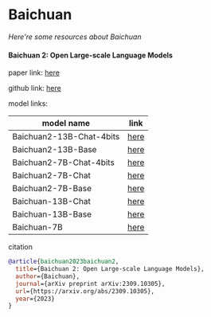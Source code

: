 # Baichuan
*Here're some resources about Baichuan*


#### Baichuan 2: Open Large-scale Language Models

paper link: [here](https://arxiv.org/pdf/2309.10305.pdf)

github link: [here](https://github.com/baichuan-inc/Baichuan2)

model links: 

|model name|link|
|-|-|
|Baichuan2-13B-Chat-4bits|[here](https://huggingface.co/baichuan-inc/Baichuan2-13B-Chat-4bits)|
|Baichuan2-13B-Base|[here](https://huggingface.co/baichuan-inc/Baichuan2-13B-Base)|
|Baichuan2-7B-Chat-4bits|[here](https://huggingface.co/baichuan-inc/Baichuan2-7B-Chat-4bits)|
|Baichuan2-7B-Chat|[here](https://huggingface.co/baichuan-inc/Baichuan2-7B-Chat)|
|Baichuan2-7B-Base|[here](https://huggingface.co/baichuan-inc/Baichuan2-7B-Base)|
|Baichuan-13B-Chat|[here](https://huggingface.co/baichuan-inc/Baichuan-13B-Chat)|
|Baichuan-13B-Base|[here](https://huggingface.co/baichuan-inc/Baichuan-13B-Base)|
|Baichuan-7B|[here](https://huggingface.co/baichuan-inc/Baichuan-7B)|


citation
```bibtex
@article{baichuan2023baichuan2,
  title={Baichuan 2: Open Large-scale Language Models},
  author={Baichuan},
  journal={arXiv preprint arXiv:2309.10305},
  url={https://arxiv.org/abs/2309.10305},
  year={2023}
}
```